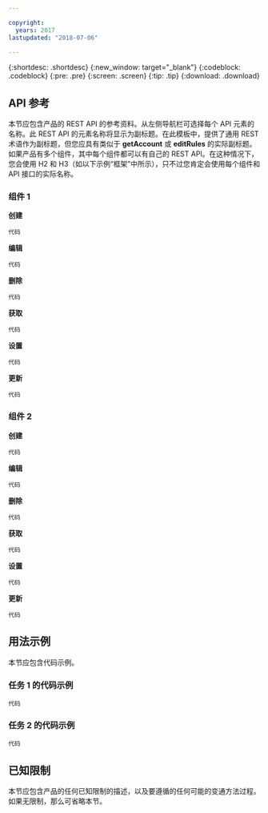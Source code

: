 ```yaml
---

copyright:
  years: 2017
lastupdated: "2018-07-06"

---
```


{:shortdesc: .shortdesc}
{:new_window: target="_blank"}
{:codeblock: .codeblock}
{:pre: .pre}
{:screen: .screen}
{:tip: .tip}
{:download: .download}


## API 参考

本节应包含产品的 REST API 的参考资料。从左侧导航栏可选择每个 API 元素的名称。此 REST API 的元素名称将显示为副标题。在此模板中，提供了通用 REST 术语作为副标题，但您应具有类似于 **getAccount** 或 **editRules** 的实际副标题。如果产品有多个组件，其中每个组件都可以有自己的 REST API。在这种情况下，您会使用 H2 和 H3（如以下示例“框架”中所示），只不过您肯定会使用每个组件和 API 接口的实际名称。 

### 组件 1
**创建**
```
代码
```
**编辑**
```
代码
```
**删除**
```
代码
```
**获取**
```
代码
```
**设置**
```
代码
```
**更新**
```
代码
```

### 组件 2
**创建**
```
代码
```
**编辑**
```
代码
```
**删除**
```
代码
```
**获取**
```
代码
```
**设置**
```
代码
```
**更新**
```
代码
```

## 用法示例

本节应包含代码示例。

### 任务 1 的代码示例

```
代码
```

### 任务 2 的代码示例

```
代码
```

## 已知限制

本节应包含产品的任何已知限制的描述，以及要遵循的任何可能的变通方法过程。如果无限制，那么可省略本节。
